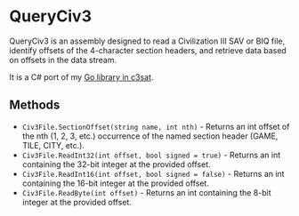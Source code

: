 # QueryCiv3

QueryCiv3 is an assembly designed to read a Civilization III SAV or BIQ file, identify offsets of the 4-character section headers, and retrieve data based on offsets in the data stream.

It is a C# port of my [Go library in c3sat](https://github.com/myjimnelson/c3sat/tree/master/queryciv3).

## Methods

- `Civ3File.SectionOffset(string name, int nth)` - Returns an int offset of the nth (1, 2, 3, etc.) occurrence of the named section header (GAME, TILE, CITY, etc.).
- `Civ3File.ReadInt32(int offset, bool signed = true)` - Returns an int containing the 32-bit integer at the provided offset.
- `Civ3File.ReadInt16(int offset, bool signed = false)` - Returns an int containing the 16-bit integer at the provided offset.
- `Civ3File.ReadByte(int offset)` - Returns an int containing the 8-bit integer at the provided offset.

